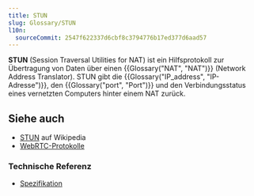 ```yaml
---
title: STUN
slug: Glossary/STUN
l10n:
  sourceCommit: 2547f622337d6cbf8c3794776b17ed377d6aad57
---
```


**STUN** (Session Traversal Utilities for NAT) ist ein Hilfsprotokoll zur Übertragung von Daten über einen {{Glossary("NAT", "NAT")}} (Network Address Translator). STUN gibt die {{Glossary("IP_address", "IP-Adresse")}}, den {{Glossary("port", "Port")}} und den Verbindungsstatus eines vernetzten Computers hinter einem NAT zurück.

## Siehe auch

- [STUN](https://en.wikipedia.org/wiki/STUN) auf Wikipedia
- [WebRTC-Protokolle](/de/docs/Web/API/WebRTC_API/Protocols)

### Technische Referenz

- [Spezifikation](https://datatracker.ietf.org/doc/html/rfc5389)
